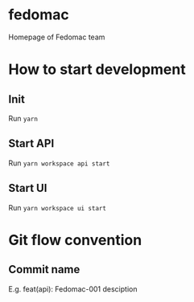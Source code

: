 # fedomac

Homepage of Fedomac team

# How to start development

## Init

Run `yarn`

## Start API

Run `yarn workspace api start`

## Start UI

Run `yarn workspace ui start`

# Git flow convention

## Commit name

E.g. feat(api): Fedomac-001 desciption

